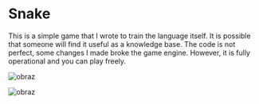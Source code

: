 # Snake

This is a simple game that I wrote to train the language itself. 
It is possible that someone will find it useful as a knowledge base. 
The code is not perfect, some changes I made broke the game engine. 
However, it is fully operational and you can play freely.

![obraz](https://user-images.githubusercontent.com/83815021/219115280-63f31d79-c64a-48e8-8320-6d3eabb36b51.png)

![obraz](https://user-images.githubusercontent.com/83815021/219115029-ed282643-67b2-4c3f-9a22-6d4b7da47ddb.png)
